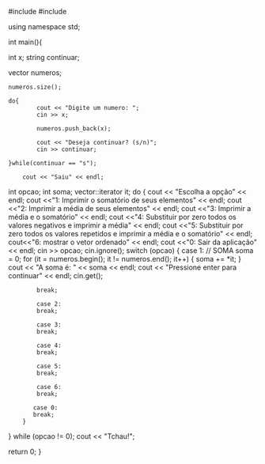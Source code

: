 #include <vector>
#include <iostream>

using namespace std;

int main(){

int x;
string continuar;

vector<int> numeros;

    numeros.size();

    do{
            cout << "Digite um numero: ";
            cin >> x;

            numeros.push_back(x);

            cout << "Deseja continuar? (s/n)";
            cin >> continuar;

    }while(continuar == "s");

        cout << "Saiu" << endl;
        
        
        
   int opcao;
   int soma;
   vector<int>::iterator it;
   do
   {
        cout << "Escolha a opção" << endl;
        cout <<"1: Imprimir o somatório de seus elementos" << endl;
        cout <<"2: Imprimir a média de seus elementos" << endl;
        cout <<"3: Imprimir a média e o somatório" << endl;
        cout <<"4: Substituir por zero todos os valores negativos e imprimir a média" << endl;
        cout <<"5: Substituir por zero todos os valores repetidos e imprimir a média e o somatório" << endl;
        cout<<"6:  mostrar o vetor ordenado" << endl;
        cout <<"0: Sair da aplicação" << endl;
        cin >> opcao;
        cin.ignore();
        switch (opcao) {
            case 1: // SOMA
            soma = 0;
            for (it = numeros.begin(); it != numeros.end(); it++)
            {
               soma += *it; 
            }
            cout << "A soma é: " << soma << endl;
            cout << "Pressione enter para continuar" << endl;
            cin.get();
           
            break;
            
            case 2:
            break;
           
            case 3:
            break;
            
            case 4:
            break;
            
            case 5:
            break;
            
            case 6:
            break;
     
           case 0:
           break;
        } 
   }
   while (opcao != 0);
   cout << "Tchau!";
 
 return 0;
}
